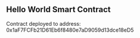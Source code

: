## Hello World Smart Contract

Contract deployed to address: 0x1aF7FCFb21D61Eb6f8480e7aD9059d13dce18eD5
